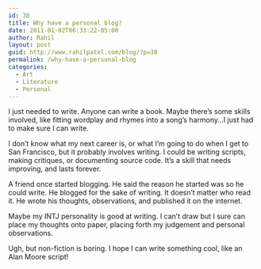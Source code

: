 ```yaml
---
id: 38
title: Why have a personal blog?
date: 2011-01-02T06:33:22-05:00
author: Rahil
layout: post
guid: http://www.rahilpatel.com/blog/?p=38
permalink: /why-have-a-personal-blog
categories:
  - Art
  - Literature
  - Personal
---
```

I just needed to write. Anyone can write a book. Maybe there’s some skills involved, like fitting wordplay and rhymes into a song&#8217;s harmony…I just had to make sure I can write.

I don’t know what my next career is, or what I’m going to do when I get to San Francisco, but it probably involves writing. I could be writing scripts, making critiques, or documenting source code. It’s a skill that needs improving, and lasts forever.

A friend once started blogging. He said the reason he started was so he could write. He blogged for the sake of writing. It doesn’t matter who read it. He wrote his thoughts, observations, and published it on the internet.

Maybe my INTJ personality is good at writing. I can’t draw but I sure can place my thoughts onto paper, placing forth my judgement and personal observations.

Ugh, but non-fiction is boring. I hope I can write something cool, like an Alan Moore script!